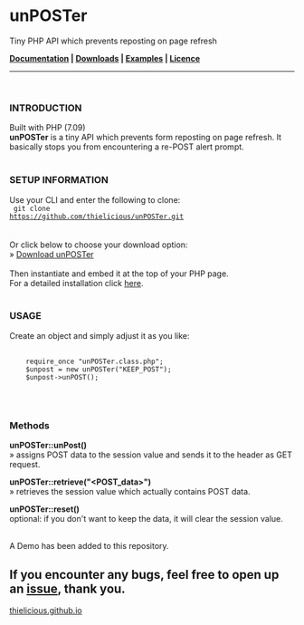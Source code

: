 <h1>unPOSTer</h1>

Tiny PHP API which prevents reposting on page refresh

<strong>[Documentation](http:thielicious.github.io/#unposter_doc) | [Downloads](http:thielicious.github.io/#unposter_dls) | [Examples](http:thielicious.github.io/#unposter_demo) | [Licence](http:thielicious.github.io/#unposter_lic)</strong>

---
<br>

<h3>INTRODUCTION</h3>

Built with PHP (7.09)<br>
<strong>unPOSTer</strong> is a tiny API which prevents form reposting on page refresh. It basically stops you from encountering a re-POST alert prompt.
<br>
<br>


<h3>SETUP INFORMATION</h3>

Use your CLI and enter the following to clone:<br>
<code>
git clone https://github.com/thielicious/unPOSTer.git
</code><br>
<br>
Or click below to choose your download option:<br>
» <a href="http://thielicious.github.io/#unposter_dls">Download unPOSTer</a>
<br>
<br>
Then instantiate and embed it at the top of your PHP page.<br>
For a detailed installation click <a href="http://thielicious.github.io/#unposter_doc">here</a>.
<br>
<br>


<h3>USAGE</h3>

Create an object and simply adjust it as you like:<br>
<pre>
	<code>
	require_once "unPOSTer.class.php";
	$unpost = new unPOSTer("KEEP_POST");
	$unpost->unPOST();
	</code>
</pre>
<br>

<h3>Methods</h3>
<strong>unPOSTer::unPost()</strong><br>
» assigns POST data to the session value and sends it to the header as GET request.<br>

<strong>unPOSTer::retrieve("&lt;POST_data&gt;")</strong><br>
» retrieves the session value which actually contains POST data.<br>

<strong>unPOSTer::reset()</strong><br>
optional: if you don't want to keep the data, it will clear the session value.<br>

<br>
A Demo has been added to this repository.
<br>


If you encounter any bugs, feel free to open up an <a href="https://github.com/thielicious/unPOSTer/issues">issue</a>, thank you.<br>
---
<a href="http://thielicious.github.io">thielicious.github.io</a>